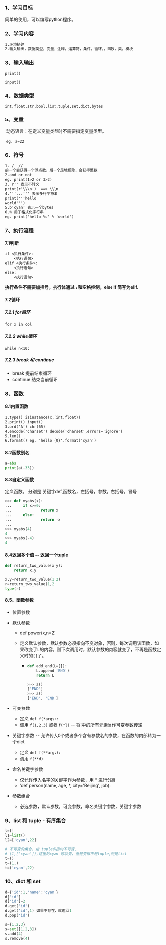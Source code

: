 ### 1、学习目标

简单的使用，可以编写python程序。

### 2、学习内容

```txt
1.环境搭建
2.输入输出，数据类型，变量，注释，运算符，条件，循环，，函数，类，模块
```

### 3、输入输出

`print()`

`input()`

### 4、数据类型

`int,float,str,bool,list,tuple,set,dict,bytes`

### 5、变量

​	动态语言：在定义变量类型时不需要指定变量类型。

​	`eg. a=22`

### 6、符号

```txt
1. /  //  
前一个会获得一个浮点数，后一个是地板除，会获得整数
2.and or not
eg. print(1>2 or 3>2)
3. r'' 表示不转义
print(r'\\\n')  ==> \\\n
4.'''...''' 表示多行字符串
print('''hello
world''')
5.b'cyan' 表示一个bytes
6.% 用于格式化字符串
eg. print('hello %s' % 'world')
```

### 7、执行流程

#### 7.1判断

```txt
if <执行条件>:
	<执行语句>
elif <执行条件>:
	<执行语句>
else:
	<执行语句>
```

**执行条件不需要加括号，执行体通过 `:`和空格控制，else if 简写为elif.**

#### 7.2循环

##### 7.2.1 for循环

`for x in col`

##### 7.2.2 while循环

`while n<10:`

##### 7.2.3 break 和 continue

- break 提前结束循环
- continue 结束当前循环

### 8、函数

#### 8.1内置函数

```txt
1.type() isinstance(x,(int,float))
2.print() input()
3.ord('A') chr(65)
4.encode('charset') decode('charset',errors='ignore')
5.len()
6.format() eg. 'hello {0}'.format('cyan')
```

#### 8.2函数别名

```python
a=abs
print(a(-33))
```

#### 8.3自定义函数

定义函数。 分别是 关键字def,函数名，左括号，参数，右括号，冒号

```python
>>> def myabs(x):
...     if x>=0:
...             return x
...     else:
...             return -x
... 
>>> myabs(4)
4
>>> myabs(-4)
4
```

#### 8.4返回多个值  --  返回一个tuple

```python
def return_two_value(x,y):
    return x,y

x,y=return_two_value(1,2)
r=return_two_value(1,2)
type(r)
```

#### 8.5、函数参数

- 位置参数

- 默认参数

  - def power(x,n=2)

  - 定义默认参数，默认参数必须指向不变对象，否则，每次调用该函数，如果改变了`L`的内容，则下次调用时，默认参数的内容就变了，不再是函数定义时的`[]`了。

    - ```python
      def add_end(L=[]):
          L.append('END')
          return L
      
      >>> a()
      ['END']
      >>> a()
      ['END', 'END']
      ```

- 可变参数

  - 定义 `def f(*args):`
  - 调用 `f(1,2,3)`  或者   `f(*l)`  --   将l中的所有元素当作可变参数传递

- 关键字参数  --  允许传入0个或者多个含有参数名的参数，在函数的内部转为一个dict

  - 定义 `def f(**args):`
  - 调用 `f(**d)`

- 命名关键字参数

  - 仅允许传入名字的关键字作为参数，用 * 进行分离
  - ‵def person(name, age, *, city='Beijing', job):`

- 参数组合

  - 必选参数，默认参数，可变参数，命名关键字参数，关键字参数

### 9、list 和 tuple   -  有序集合

```python
l=[]
l1=list()
l2=['cyan',22]

# 不可变的集合，指 tuple的指向不可变,
# (1,['cyan']),这里的cyan 可以变，但是变得不是tuple,而是list
t=()
t=(1,)
t=('cyan',22)

```

### 10、dict 和 set

```python
d={'id':1,'name':'cyan'}
d['id']
d['id']=2
d.get('id')
d.get('id',1) 如果不存在，就返回1
d.pop('id')

s={1,2,3}
s=set([1,2,3])
s.add(4)
s.remove(4)
```

